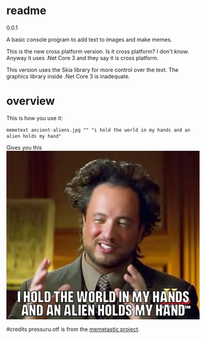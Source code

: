 # readme
0.0.1

A basic console program to add text to images and make memes.

This is the new cross platform version. Is it cross platform? I don't know. Anyway it uses .Net Core 3 and 
they say it is cross platform.

This version uses the Skia library for more control over the text. The graphics library inside .Net Core 3 
is inadequate.

# overview
This is how you use it:
```
memetext ancient-aliens.jpg "" "i hold the world in my hands and an alien holds my hand"
```
Gives you this
![](res/meme.jpg)

#credits
pressuru.otf is from the [memetastic project](https://github.com/gsantner/memetastic).